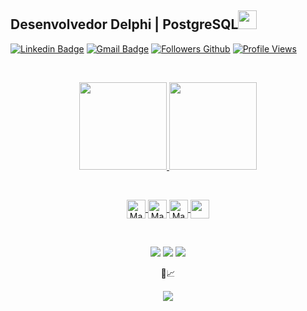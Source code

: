 ## Desenvolvedor Delphi | PostgreSQL<img src="https://media.giphy.com/media/WUlplcMpOCEmTGBtBW/giphy.gif" width="30">
[![Linkedin Badge](https://img.shields.io/badge/-Linkedin-blue?style=flat&logo=Linkedin&logoColor=white&link=https://www.linkedin.com/in/madson-mendes-bba177163/)](https://www.linkedin.com/in/madson-mendes-bba177163/)
[![Gmail Badge](https://img.shields.io/badge/-Gmail-c14438?style=flat&logo=gmail&logoColor=white&link=mailto:madsonmendes87@gmail.com)](mailto:madsonmendes87@gmail.com)
[![Followers Github](https://img.shields.io/github/followers/madsonmendes87?label=Followers)](https://github.com/madsonmendes87)
[![Profile Views](https://komarev.com/ghpvc/?username=madsonmendes87&label=Profile%20views&color=0e75b6&style=flat)](https://github.com/madsonmendes87)

<br/>

<div align="center">
  <p align="center">
  <a href="https://github.com/madsonmendes87">
  <img height="140em" src="https://github-readme-stats.vercel.app/api?username=madsonmendes87&show_icons=true&theme=react&include_all_commits=true&count_private=true"/>
  <img height="140em" src="https://github-readme-stats.vercel.app/api/top-langs/?username=madsonmendes87&layout=compact&langs_count=7&theme=react"/>
   </p>
</div>
<div style="display: inline_block"><br>
  <p align="center">
  <img align="center" alt="Madson-HTML" width="30" src="https://cdn.jsdelivr.net/gh/devicons/devicon/icons/html5/html5-original.svg">
  <img align="center" alt="Madson-CSS" width="30" src="https://cdn.jsdelivr.net/gh/devicons/devicon/icons/css3/css3-original.svg">
  <img align="center" alt="Madson-Js" width="30" src="https://cdn.jsdelivr.net/gh/devicons/devicon/icons/javascript/javascript-original.svg">
  <img align="center" height="30" width="30" src="https://img.icons8.com/officel/40/000000/delphi-ide.png"> 
  </p>
</div><br>
  
  <div>
  <p align="center">
  <a href = "mailto:madsonmendes87@gmail.com"><img src="https://img.shields.io/badge/-Gmail-%23333?style=for-the-badge&logo=gmail&logoColor=white" target="_blank"></a>
  <a href="https://www.linkedin.com/in/madson-mendes-bba177163/" target="_blank"><img src="https://img.shields.io/badge/-LinkedIn-%230077B5?style=for-the-badge&logo=linkedin&logoColor=white" target="_blank"></a> 
  <a href="http://api.whatsapp.com/send?phone=5586999160860"><img src="https://img.shields.io/badge/WhatsApp-25D366?style=for-the-badge&logo=whatsapp&logoColor=white" target="_blank"></a>
  </p>
 </div>
 <p align="center"> 
  📝📈 <br>
 <p align="center"> 
   <img alingn="center" src="https://profile-counter.glitch.me/madsonmendes87/count.svg" />
 </p>
</p>

